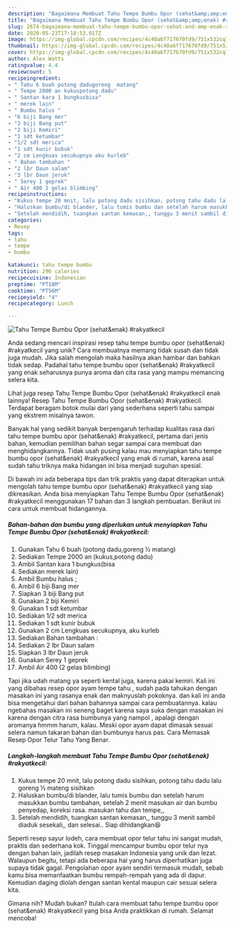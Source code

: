 ```yaml
---
description: "Bagaimana Membuat Tahu Tempe Bumbu Opor (sehat&amp;amp;enak) #rakyatkecil yang Bikin Ngiler"
title: "Bagaimana Membuat Tahu Tempe Bumbu Opor (sehat&amp;amp;enak) #rakyatkecil yang Bikin Ngiler"
slug: 2674-bagaimana-membuat-tahu-tempe-bumbu-opor-sehat-and-amp-enak-rakyatkecil-yang-bikin-ngiler
date: 2020-05-23T17:18:53.017Z
image: https://img-global.cpcdn.com/recipes/4c40a6f717670fd9/751x532cq70/tahu-tempe-bumbu-opor-sehatenak-rakyatkecil-foto-resep-utama.jpg
thumbnail: https://img-global.cpcdn.com/recipes/4c40a6f717670fd9/751x532cq70/tahu-tempe-bumbu-opor-sehatenak-rakyatkecil-foto-resep-utama.jpg
cover: https://img-global.cpcdn.com/recipes/4c40a6f717670fd9/751x532cq70/tahu-tempe-bumbu-opor-sehatenak-rakyatkecil-foto-resep-utama.jpg
author: Alex Watts
ratingvalue: 4.4
reviewcount: 5
recipeingredient:
- " Tahu 6 buah potong dadugoreng  matang"
- " Tempe 2000 an kukuspotong dadu"
- " Santan kara 1 bungkusbisa"
- " merek lain"
- " Bumbu halus "
- "6 biji Bang mer"
- "3 biji Bang put"
- "2 biji Kemiri"
- "1 sdt ketumbar"
- "1/2 sdt merica"
- "1 sdt kunir bubuk"
- "2 cm Lengkuas secukupnya aku kurleb"
- " Bahan tambahan "
- "2 lbr Daun salam"
- "3 lbr Daun jeruk"
- " Serey 1 geprek"
- " Air 400 2 gelas blimbing"
recipeinstructions:
- "Kukus tempe 20 mnit, lalu potong dadu sisihkan, potong tahu dadu lalu goreng ½ mateng sisihkan"
- "Haluskan bumbu/di blander, lalu tumis bumbu dan setelah harum masukkan bumbu tambahan, setelah 2 menit masukan air dan bumbu penyedap, koreksi rasa. masukan tahu dan tempe,,"
- "Setelah mendidih, tuangkan santan kemasan,, tunggu 3 menit sambil diaduk sesekali,, dan selesai.. Siap dihidangkan😆"
categories:
- Resep
tags:
- tahu
- tempe
- bumbu

katakunci: tahu tempe bumbu 
nutrition: 296 calories
recipecuisine: Indonesian
preptime: "PT18M"
cooktime: "PT56M"
recipeyield: "4"
recipecategory: Lunch

---
```



![Tahu Tempe Bumbu Opor (sehat&amp;enak) #rakyatkecil](https://img-global.cpcdn.com/recipes/4c40a6f717670fd9/751x532cq70/tahu-tempe-bumbu-opor-sehatenak-rakyatkecil-foto-resep-utama.jpg)

Anda sedang mencari inspirasi resep tahu tempe bumbu opor (sehat&amp;enak) #rakyatkecil yang unik? Cara membuatnya memang tidak susah dan tidak juga mudah. Jika salah mengolah maka hasilnya akan hambar dan bahkan tidak sedap. Padahal tahu tempe bumbu opor (sehat&amp;enak) #rakyatkecil yang enak seharusnya punya aroma dan cita rasa yang mampu memancing selera kita.

Lihat juga resep Tahu Tempe Bumbu Opor (sehat&amp;enak) #rakyatkecil enak lainnya! Resep Tahu Tempe Bumbu Opor (sehat&amp;enak) #rakyatkecil. Terdapat beragam botok mulai dari yang sederhana seperti tahu sampai yang ekstrem misalnya tawon.

Banyak hal yang sedikit banyak berpengaruh terhadap kualitas rasa dari tahu tempe bumbu opor (sehat&amp;enak) #rakyatkecil, pertama dari jenis bahan, kemudian pemilihan bahan segar sampai cara membuat dan menghidangkannya. Tidak usah pusing kalau mau menyiapkan tahu tempe bumbu opor (sehat&amp;enak) #rakyatkecil yang enak di rumah, karena asal sudah tahu triknya maka hidangan ini bisa menjadi suguhan spesial.


Di bawah ini ada beberapa tips dan trik praktis yang dapat diterapkan untuk mengolah tahu tempe bumbu opor (sehat&amp;enak) #rakyatkecil yang siap dikreasikan. Anda bisa menyiapkan Tahu Tempe Bumbu Opor (sehat&amp;enak) #rakyatkecil menggunakan 17 bahan dan 3 langkah pembuatan. Berikut ini cara untuk membuat hidangannya.

<!--inarticleads1-->

##### Bahan-bahan dan bumbu yang diperlukan untuk menyiapkan Tahu Tempe Bumbu Opor (sehat&amp;enak) #rakyatkecil:

1. Gunakan  Tahu 6 buah (potong dadu,goreng ½ matang)
1. Sediakan  Tempe 2000 an (kukus,potong dadu)
1. Ambil  Santan kara 1 bungkus(bisa
1. Sediakan  merek lain)
1. Ambil  Bumbu halus ;
1. Ambil 6 biji Bang mer
1. Siapkan 3 biji Bang put
1. Gunakan 2 biji Kemiri
1. Gunakan 1 sdt ketumbar
1. Sediakan 1/2 sdt merica
1. Sediakan 1 sdt kunir bubuk
1. Gunakan 2 cm Lengkuas secukupnya, aku kurleb
1. Sediakan  Bahan tambahan :
1. Sediakan 2 lbr Daun salam
1. Siapkan 3 lbr Daun jeruk
1. Gunakan  Serey 1 geprek
1. Ambil  Air 400 (2 gelas blimbing)


Tapi jika udah matang ya seperti kental juga, karena pakai kemiri. Kali ini yang dibahas resep opor ayam tempe tahu , sudah pada tahukan dengan masakan ini yang rasanya enak dan maknyuslah pokoknya. dan kali ini anda bisa mengetahui dari bahan bahannya sampai cara pembuatannya. kalau ngebahas masakan ini seneng baget karena saya suka dengan masakan ini karena dengan citra rasa bumbunya yang nampol , apalagi dengan aromanya hmmm harum, kalau. Meski opor ayam dapat dimasak sesuai selera namun takaran bahan dan bumbunya harus pas. Cara Memasak Resep Opor Telur Tahu Yang Benar. 

<!--inarticleads2-->

##### Langkah-langkah membuat Tahu Tempe Bumbu Opor (sehat&amp;enak) #rakyatkecil:

1. Kukus tempe 20 mnit, lalu potong dadu sisihkan, potong tahu dadu lalu goreng ½ mateng sisihkan
1. Haluskan bumbu/di blander, lalu tumis bumbu dan setelah harum masukkan bumbu tambahan, setelah 2 menit masukan air dan bumbu penyedap, koreksi rasa. masukan tahu dan tempe,,
1. Setelah mendidih, tuangkan santan kemasan,, tunggu 3 menit sambil diaduk sesekali,, dan selesai.. Siap dihidangkan😆


Seperti resep sayur lodeh, cara membuat opor telur tahu ini sangat mudah, praktis dan sederhana kok. Tinggal mencampur bumbu opor telur nya dengan bahan lain, jadilah resep masakan Indonesia yang unik dan lezat. Walaupun begitu, tetapi ada beberapa hal yang harus diperhatikan juga supaya tidak gagal. Pengolahan opor ayam sendiri termasuk mudah, sebab kamu bisa memanfaatkan bumbu rempah-rempah yang ada di dapur. Kemudian daging diolah dengan santan kental maupun cair sesuai selera kita. 

Gimana nih? Mudah bukan? Itulah cara membuat tahu tempe bumbu opor (sehat&amp;enak) #rakyatkecil yang bisa Anda praktikkan di rumah. Selamat mencoba!
